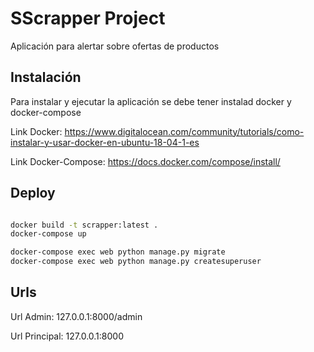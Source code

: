 # SScrapper Project

Aplicación para alertar sobre ofertas de productos

## Instalación

Para instalar y ejecutar la aplicación se debe tener instalad docker y docker-compose

Link Docker:
https://www.digitalocean.com/community/tutorials/como-instalar-y-usar-docker-en-ubuntu-18-04-1-es

Link Docker-Compose: https://docs.docker.com/compose/install/

## Deploy

```bash

docker build -t scrapper:latest .
docker-compose up

docker-compose exec web python manage.py migrate
docker-compose exec web python manage.py createsuperuser

```

## Urls

Url Admin: 127.0.0.1:8000/admin

Url Principal: 127.0.0.1:8000
